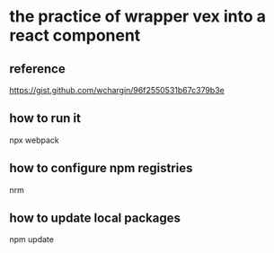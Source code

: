 # the practice of wrapper vex into a react component

## reference 

https://gist.github.com/wchargin/96f2550531b67c379b3e

## how to run it 

npx webpack 

## how to configure npm registries

nrm 

## how to update local packages

npm update  